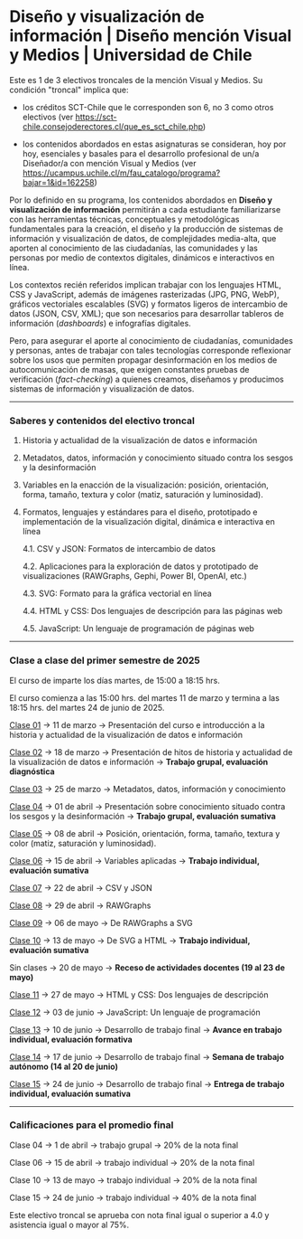# Diseño y visualización de información | Diseño mención Visual y Medios | Universidad de Chile

Este es 1 de 3 electivos troncales de la mención Visual y Medios. Su condición "troncal" implica que: 

- los créditos SCT-Chile que le corresponden son 6, no 3 como otros electivos (ver https://sct-chile.consejoderectores.cl/que_es_sct_chile.php) 

- los contenidos abordados en estas asignaturas se consideran, hoy por hoy, esenciales y basales para el desarrollo profesional de un/a Diseñador/a con mención Visual y Medios (ver https://ucampus.uchile.cl/m/fau_catalogo/programa?bajar=1&id=162258)

Por lo definido en su programa, los contenidos abordados en **Diseño y visualización de información** permitirán a cada estudiante familiarizarse con las herramientas técnicas, conceptuales y metodológicas fundamentales para la creación, el diseño y la producción de sistemas de información y visualización de datos, de complejidades media-alta, que aporten al conocimiento de las ciudadanías, las comunidades y las personas por medio de contextos digitales, dinámicos e interactivos en línea.

Los contextos recién referidos implican trabajar con los lenguajes HTML, CSS y JavaScript, además de imágenes rasterizadas (JPG, PNG, WebP), gráficos vectoriales escalables (SVG) y formatos ligeros de intercambio de datos (JSON, CSV, XML); que son necesarios para desarrollar tableros de información (*dashboards*) e infografías digitales.

Pero, para asegurar el aporte al conocimiento de ciudadanías, comunidades y personas, antes de trabajar con tales tecnologías corresponde reflexionar sobre los usos que permiten propagar desinformación en los medios de autocomunicación de masas, que exigen constantes pruebas de verificación (*fact-checking*) a quienes creamos, diseñamos y producimos sistemas de información y visualización de datos.

- - - - - - -

### Saberes y contenidos del electivo troncal

1. Historia y actualidad de la visualización de datos e información

2. Metadatos, datos, información y conocimiento situado contra los sesgos y la desinformación

3. Variables en la enacción de la visualización: posición, orientación, forma, tamaño, textura y color (matiz, saturación y luminosidad).

4. Formatos, lenguajes y estándares para el diseño, prototipado e implementación de la visualización digital, dinámica e interactiva en línea
  
   4.1. CSV y JSON: Formatos de intercambio de datos

   4.2. Aplicaciones para la exploración de datos y prototipado de visualizaciones (RAWGraphs, Gephi, Power BI, OpenAI, etc.)

   4.3. SVG: Formato para la gráfica vectorial en línea

   4.4. HTML y CSS: Dos lenguajes de descripción para las páginas web

   4.5. JavaScript: Un lenguaje de programación de páginas web

- - - - - - -

### Clase a clase del primer semestre de 2025

El curso de imparte los días martes, de 15:00 a 18:15 hrs. 

El curso comienza a las 15:00 hrs. del martes 11 de marzo y termina a las 18:15 hrs. del martes 24 de junio de 2025.

[Clase 01](https://github.com/profesorfaco/aud5v027-2025/tree/main/clase-01) → 11 de marzo → Presentación del curso e introducción a la historia y actualidad de la visualización de datos e información

[Clase 02](https://github.com/profesorfaco/aud5v027-2025/tree/main/clase-02) → 18 de marzo → Presentación de hitos de historia y actualidad de la visualización de datos e información → **Trabajo grupal, evaluación diagnóstica**

[Clase 03](https://github.com/profesorfaco/aud5v027-2025/tree/main/clase-03) → 25 de marzo → Metadatos, datos, información y conocimiento

[Clase 04](https://github.com/profesorfaco/aud5v027-2025/tree/main/clase-04) → 01 de abril → Presentación sobre conocimiento situado contra los sesgos y la desinformación → **Trabajo grupal, evaluación sumativa**

[Clase 05](https://github.com/profesorfaco/aud5v027-2025/tree/main/clase-05) → 08 de abril → Posición, orientación, forma, tamaño, textura y color (matiz, saturación y luminosidad).

[Clase 06](https://github.com/profesorfaco/aud5v027-2025/tree/main/clase-06) → 15 de abril → Variables aplicadas → **Trabajo individual, evaluación sumativa**

[Clase 07](https://github.com/profesorfaco/aud5v027-2025/tree/main/clase-07) → 22 de abril → CSV y JSON

[Clase 08](https://github.com/profesorfaco/aud5v027-2025/tree/main/clase-08) → 29 de abril → RAWGraphs

[Clase 09](https://github.com/profesorfaco/aud5v027-2025/tree/main/clase-09) → 06 de mayo → De RAWGraphs a SVG

[Clase 10](https://github.com/profesorfaco/aud5v027-2025/tree/main/clase-10) → 13 de mayo → De SVG a HTML → **Trabajo individual, evaluación sumativa**

Sin clases → 20 de mayo → **Receso de actividades docentes (19 al 23 de mayo)**

[Clase 11](https://github.com/profesorfaco/aud5v027-2025/tree/main/clase-11) → 27 de mayo → HTML y CSS: Dos lenguajes de descripción

[Clase 12](https://github.com/profesorfaco/aud5v027-2025/tree/main/clase-12) → 03 de junio → JavaScript: Un lenguaje de programación

[Clase 13](https://github.com/profesorfaco/aud5v027-2025/tree/main/clase-13) → 10 de junio → Desarrollo de trabajo final → **Avance en trabajo individual, evaluación formativa**

[Clase 14](https://github.com/profesorfaco/aud5v027-2025/tree/main/clase-14) → 17 de junio → Desarrollo de trabajo final → **Semana de trabajo autónomo (14 al 20 de junio)**

[Clase 15](https://github.com/profesorfaco/aud5v027-2025/tree/main/clase-15) → 24 de junio → Desarrollo de trabajo final → **Entrega de trabajo individual, evaluación sumativa**

- - - - 

### Calificaciones para el promedio final

Clase 04 → 1 de abril → trabajo grupal → 20% de la nota final

Clase 06 → 15 de abril → trabajo individual → 20% de la nota final

Clase 10 → 13 de mayo → trabajo individual → 20% de la nota final

Clase 15 → 24 de junio → trabajo individual → 40% de la nota final

Este electivo troncal se aprueba con nota final igual o superior a 4.0 y asistencia igual o mayor al 75%.



